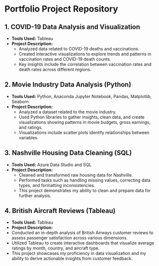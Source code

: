 # Portfolio Project Repository
## 1. COVID-19 Data Analysis and Visualization
- **Tools Used:** Tableau
- **Project Description:** 
  - Analyzed data related to COVID-19 deaths and vaccinations.
  - Created interactive visualizations to explore trends and patterns in vaccination rates and COVID-19 death counts.
  - Key insights include the correlation between vaccination rates and death rates across different regions.

## 2. Movie Industry Data Analysis (Python)
- **Tools Used:** Python, Anaconda Jupyter Notebook, Pandas, Matplotlib, Seaborn
- **Project Description:**
  - Analyzed a dataset related to the movie industry.
  - Used Python libraries to gather insights, clean data, and create visualizations showing patterns in movie budgets, gross earnings, and ratings.
  - Visualizations include scatter plots identify relationships between variables.


## 3. Nashville Housing Data Cleaning (SQL)
- **Tools Used:** Azure Data Studio and SQL
- **Project Description:**
  - Cleaned and transformed raw housing data for Nashville.
  - Performed tasks such as handling missing values, correcting data types, and formatting inconsistencies.
  - This project demonstrates my ability to clean and prepare data for further analysis.
 
## 4. British Aircraft Reviews (Tableau)
- **Tools Used:** Tableau
- **Project Description:**
- Conducted an in-depth analysis of British Airways customer reviews to assess passenger satisfaction across various dimensions.
- Utilized Tableau to create interactive dashboards that visualize average ratings by month, country, and aircraft type.
- This project showcases my proficiency in data visualization and my ability to derive actionable insights from customer feedback.
